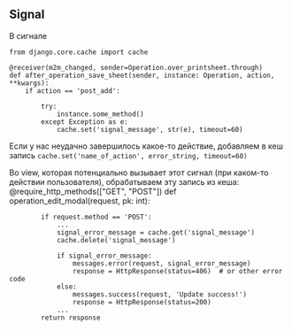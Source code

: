 Signal
---------------------------

В сигнале 

    from django.core.cache import cache
    
    @receiver(m2m_changed, sender=Operation.over_printsheet.through)
    def after_operation_save_sheet(sender, instance: Operation, action, **kwargs):
        if action == 'post_add':

            try:
                instance.some_method()
            except Exception as e:
                cache.set('signal_message', str(e), timeout=60)


  Если у нас неудачно завершилось какое-то действие, добавляем в кеш запись `cache.set('name_of_action', error_string, timeout=60)`

  Во view, которая потенциально вызывает этот сигнал (при каком-то действии пользователя), обрабатываем эту запись из кеша:
        @require_http_methods(["GET", "POST"])
        def operation_edit_modal(request, pk: int):
        
            if request.method == 'POST':
                ...
                signal_error_message = cache.get('signal_message')
                cache.delete('signal_message')
                
                if signal_error_message:
                    messages.error(request, signal_error_message)
                    response = HttpResponse(status=406)  # or other error code
                else:
                    messages.success(request, 'Update success!')
                    response = HttpResponse(status=200)    
                ...
            return response
